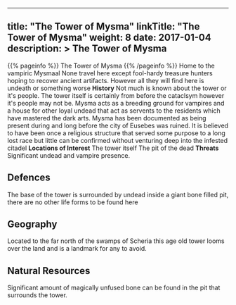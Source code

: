 
---
title: "The Tower of Mysma"
linkTitle: "The Tower of Mysma"
weight: 8
date: 2017-01-04
description: >
 The Tower of Mysma
---

{{% pageinfo %}}
The Tower of Mysma
{{% /pageinfo %}}
Home to the vampiric Mysmaal  None travel here except fool-hardy treasure hunters hoping to recover ancient artifacts. However all they will find here is undeath or something worse  **History**  Not much is known about the tower or it's people. The tower itself is certainly from before the cataclsym however it's people may not be. Mysma acts as a breeding ground for vampires and a house for other loyal undead that act as servents to the residents which have mastered the dark arts. Mysma has been documented as being present during and long before the city of Eusebes was ruined. It is believed to have been once a religious structure that served some purpose to a long lost race but little can be confirmed without venturing deep into the infested citadel  **Locations of Interest**  The tower itself  The pit of the dead  **Threats**  Significant undead and vampire presence.

## Defences


The base of the tower is surrounded by undead inside a giant bone filled pit, there are no other life forms to be found here
           
    
           
         
   



## Geography


Located to the far north of the swamps of Scheria this age old tower looms over the land and is a landmark for any to avoid.
    

## Natural Resources


Significant amount of magically unfused bone can be found in the pit that surrounds the tower.
